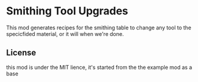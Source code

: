 # Smithing Tool Upgrades
This mod generates recipes for the smithing table to change any tool to the specicfided material, or it will when we're done.

## License

this mod is under the MIT lience, it's started from the the example mod as a base
